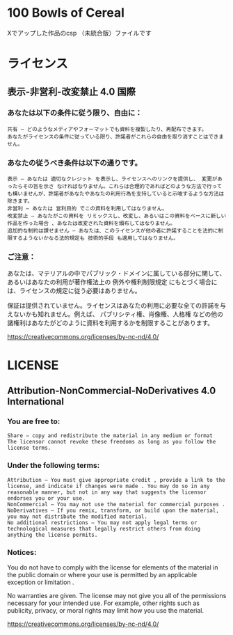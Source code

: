 # 100 Bowls of Cereal

Xでアップした作品のcsp （未統合版）ファイルです

# ライセンス
## 表示-非営利-改変禁止 4.0 国際 
### あなたは以下の条件に従う限り、自由に：

    共有 — どのようなメディアやフォーマットでも資料を複製したり、再配布できます。
    あなたがライセンスの条件に従っている限り、許諾者がこれらの自由を取り消すことはできません。

### あなたの従うべき条件は以下の通りです。

    表示 — あなたは 適切なクレジット を表示し、ライセンスへのリンクを提供し、 変更があったらその旨を示さ なければなりません。これらは合理的であればどのような方法で行っても構いませんが、許諾者があなたやあなたの利用行為を支持していると示唆するような方法は除きます。
    非営利 — あなたは 営利目的 でこの資料を利用してはなりません。
    改変禁止 — あなたがこの資料を リミックスし、改変し、あるいはこの資料をベースに新しい作品を作った場合 、あなたは改変された資料を頒布してはなりません。
    追加的な制約は課せません — あなたは、このライセンスが他の者に許諾することを法的に制限するようないかなる法的規定も 技術的手段 も適用してはなりません。

### ご注意：

あなたは、マテリアルの中でパブリック・ドメインに属している部分に関して、あるいはあなたの利用が著作権法上の 例外や権利制限規定 にもとづく場合には、ライセンスの規定に従う必要はありません。

保証は提供されていません。ライセンスはあなたの利用に必要な全ての許諾を与えないかも知れません。例えば、 パブリシティ権、肖像権、人格権 などの他の諸権利はあなたがどのように資料を利用するかを制限することがあります。

https://creativecommons.org/licenses/by-nc-nd/4.0/ 

# LICENSE
## Attribution-NonCommercial-NoDerivatives 4.0 International 

### You are free to:

    Share — copy and redistribute the material in any medium or format
    The licensor cannot revoke these freedoms as long as you follow the license terms.

### Under the following terms:

    Attribution — You must give appropriate credit , provide a link to the license, and indicate if changes were made . You may do so in any reasonable manner, but not in any way that suggests the licensor endorses you or your use.
    NonCommercial — You may not use the material for commercial purposes .
    NoDerivatives — If you remix, transform, or build upon the material, you may not distribute the modified material.
    No additional restrictions — You may not apply legal terms or technological measures that legally restrict others from doing anything the license permits.

### Notices:

You do not have to comply with the license for elements of the material in the public domain or where your use is permitted by an applicable exception or limitation .

No warranties are given. The license may not give you all of the permissions necessary for your intended use. For example, other rights such as publicity, privacy, or moral rights may limit how you use the material.

https://creativecommons.org/licenses/by-nc-nd/4.0/ 
